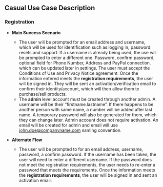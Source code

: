 ## Casual Use Case Description

### Registration

* **Main Success Scenario**
  * The user will be prompted for an email address and username, which will be used for identification such as logging in, password resets and support. If a username is already being used, the use will be prompted to enter a different one. Password, confirm password, optional field for Phone Number, Address and PayPal connection, which can be updated later in settings. The user must accept the Conditions of Use and Privacy Notice agreement. Once the information entered meets the **registration requirements**, the user will be signed in. They will be sent an activation/verification email to confirm their identity/account, which will then allow them to purchase/sell products.
  * The **admin** level account must be created through another admin. A username will be their “firstname.lastname”. If there happens to be another person with same name, a number will be added after last name. A temporary password will also be generated for them, which they can change later. Admin account does not require activation. An email will be created for admin and email will use john.doe@companyname.com naming convention.

* **Alternate Flow**
  * The user will be prompted to for an email address, username, password, a confirm password. If the username has been taken, the user will need to enter a different username. If the password does not meet the registration requirements, the user needs to re-enter a password that meets the requirements. Once the information meets the **registration requirements**, the user will be signed in and sent an activation email.
